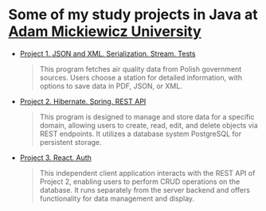 # Some of my study projects in Java at [Adam Mickiewicz University](https://en.wikipedia.org/wiki/Adam_Mickiewicz_University_in_Pozna%C5%84)

- [Project 1. JSON and XML. Serialization. Stream. Tests](Project%201.%20JSON%20and%20XML.%20Serialization.%20Stream.%20Tests/)

  > This program fetches air quality data from Polish government sources. Users choose a station for detailed information, with options to save data in PDF, JSON, or XML.

- [Project 2. Hibernate. Spring. REST API](Project%202.%20Hibernate.%20Spring.%20REST%20API/)

  > This program is designed to manage and store data for a specific domain, allowing users to create, read, edit, and delete objects via REST endpoints. It utilizes a database system PostgreSQL for persistent storage.

- [Project 3. React. Auth](Project%203.%20React.%20Auth/)

  > This independent client application interacts with the REST API of Project 2, enabling users to perform CRUD operations on the database. It runs separately from the server backend and offers functionality for data management and display.
